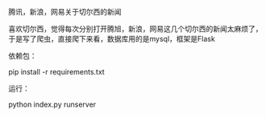 腾讯，新浪，网易关于切尔西的新闻

喜欢切尔西，觉得每次分别打开腾旭，新浪，网易这几个切尔西的新闻太麻烦了，于是写了爬虫，直接爬下来看，数据库用的是mysql，框架是Flask

依赖包：

pip install -r requirements.txt

运行：

python index.py runserver
